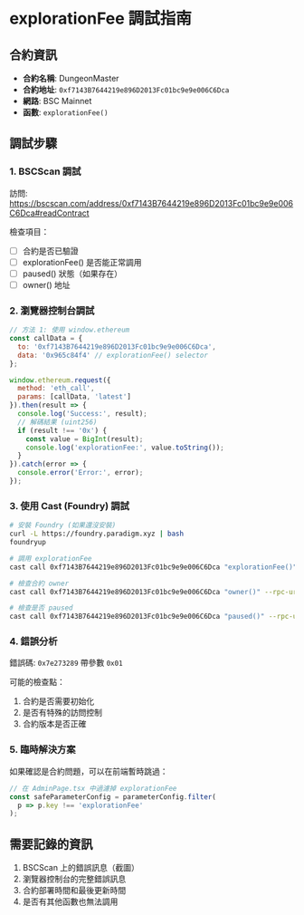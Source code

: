 # explorationFee 調試指南

## 合約資訊
- **合約名稱**: DungeonMaster
- **合約地址**: `0xf7143B7644219e896D2013Fc01bc9e9e006C6Dca`
- **網路**: BSC Mainnet
- **函數**: `explorationFee()`

## 調試步驟

### 1. BSCScan 調試
訪問: https://bscscan.com/address/0xf7143B7644219e896D2013Fc01bc9e9e006C6Dca#readContract

檢查項目：
- [ ] 合約是否已驗證
- [ ] explorationFee() 是否能正常調用
- [ ] paused() 狀態（如果存在）
- [ ] owner() 地址

### 2. 瀏覽器控制台調試
```javascript
// 方法 1: 使用 window.ethereum
const callData = {
  to: '0xf7143B7644219e896D2013Fc01bc9e9e006C6Dca',
  data: '0x965c84f4' // explorationFee() selector
};

window.ethereum.request({
  method: 'eth_call',
  params: [callData, 'latest']
}).then(result => {
  console.log('Success:', result);
  // 解碼結果 (uint256)
  if (result !== '0x') {
    const value = BigInt(result);
    console.log('explorationFee:', value.toString());
  }
}).catch(error => {
  console.error('Error:', error);
});
```

### 3. 使用 Cast (Foundry) 調試
```bash
# 安裝 Foundry (如果還沒安裝)
curl -L https://foundry.paradigm.xyz | bash
foundryup

# 調用 explorationFee
cast call 0xf7143B7644219e896D2013Fc01bc9e9e006C6Dca "explorationFee()" --rpc-url https://bsc-dataseed.binance.org/

# 檢查合約 owner
cast call 0xf7143B7644219e896D2013Fc01bc9e9e006C6Dca "owner()" --rpc-url https://bsc-dataseed.binance.org/

# 檢查是否 paused
cast call 0xf7143B7644219e896D2013Fc01bc9e9e006C6Dca "paused()" --rpc-url https://bsc-dataseed.binance.org/
```

### 4. 錯誤分析
錯誤碼: `0x7e273289` 帶參數 `0x01`

可能的檢查點：
1. 合約是否需要初始化
2. 是否有特殊的訪問控制
3. 合約版本是否正確

### 5. 臨時解決方案
如果確認是合約問題，可以在前端暫時跳過：

```typescript
// 在 AdminPage.tsx 中過濾掉 explorationFee
const safeParameterConfig = parameterConfig.filter(
  p => p.key !== 'explorationFee'
);
```

## 需要記錄的資訊
1. BSCScan 上的錯誤訊息（截圖）
2. 瀏覽器控制台的完整錯誤訊息
3. 合約部署時間和最後更新時間
4. 是否有其他函數也無法調用